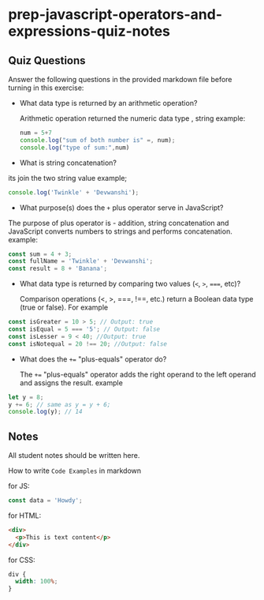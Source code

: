 # prep-javascript-operators-and-expressions-quiz-notes

## Quiz Questions

Answer the following questions in the provided markdown file before turning in this exercise:

- What data type is returned by an arithmetic operation?

  Arithmetic operation returned the numeric data type , string
  example:

  ```javascript
  num = 5+7
  console.log("sum of both number is" =, num);
  console.log("type of sum:",num)
  ```

- What is string concatenation?

its join the two string value
example;

```javascript
console.log('Twinkle' + 'Devwanshi');
```

- What purpose(s) does the `+` plus operator serve in JavaScript?

The purpose of plus operator is - addition, string concatenation and JavaScript converts numbers to strings and performs concatenation.
example:

```javascript
const sum = 4 + 3;
const fullName = 'Twinkle' + 'Devwanshi';
const result = 8 + 'Banana';
```

- What data type is returned by comparing two values (`<`, `>`, `===`, etc)?

  Comparison operations (<, >, ===, !==, etc.) return a Boolean data type (true or false). For example

```javascript
const isGreater = 10 > 5; // Output: true
const isEqual = 5 === '5'; // Output: false
const isLesser = 9 < 40; //Output: true
const isNotequal = 20 !== 20; //Output: false
```

- What does the `+=` "plus-equals" operator do?

  The `+=` "plus-equals" operator adds the right operand to the left operand and assigns the result.
  example

```javascript
let y = 8;
y += 6; // same as y = y + 6;
console.log(y); // 14
```

## Notes

All student notes should be written here.

How to write `Code Examples` in markdown

for JS:

```javascript
const data = 'Howdy';
```

for HTML:

```html
<div>
  <p>This is text content</p>
</div>
```

for CSS:

```css
div {
  width: 100%;
}
```
